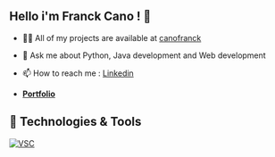 
## Hello i'm Franck Cano ! 👋

- 👨‍💻 All of my projects are available at [canofranck](https://github.com/canofranck?tab=repositories)
- 💬 Ask me about Python, Java development and Web development
- 📫 How to reach me : <a href="https://www.linkedin.com/in/franck-cano-38164124b/">Linkedin</a>
  
- [**Portfolio**](https://canofranck.github.io/)


 ## 🔧 Technologies & Tools   
[![VSC](https://img.shields.io/badge/editor-visual_studio_code-white
)](https://code.visualstudio.com/)
